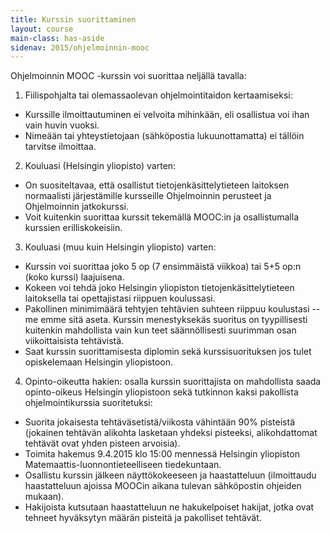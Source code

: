 ```yaml
---
title: Kurssin suorittaminen
layout: course
main-class: has-aside
sidenav: 2015/ohjelmoinnin-mooc
---
```


Ohjelmoinnin MOOC -kurssin voi suorittaa neljällä tavalla:

1. Fiilispohjalta tai olemassaolevan ohjelmointitaidon kertaamiseksi: 
  - Kurssille ilmoittautuminen ei velvoita mihinkään, eli osallistua voi ihan vain huvin vuoksi. 
  - Nimeään tai yhteystietojaan (sähköpostia lukuunottamatta) ei tällöin tarvitse ilmoittaa. 


2. Kouluasi (Helsingin yliopisto) varten:
  - On suositeltavaa, että osallistut tietojenkäsittelytieteen laitoksen normaalisti järjestämille kursseille Ohjelmoinnin perusteet ja Ohjelmoinnin jatkokurssi.
  - Voit kuitenkin suorittaa kurssit tekemällä MOOC:in ja osallistumalla kurssien erilliskokeisiin.
 

3. Kouluasi (muu kuin Helsingin yliopisto) varten:
  - Kurssin voi suorittaa joko 5 op (7 ensimmäistä viikkoa) tai 5+5 op:n (koko kurssi) laajuisena.
  - Kokeen voi tehdä joko Helsingin yliopiston tietojenkäsittelytieteen laitoksella tai opettajistasi riippuen koulussasi.
  - Pakollinen minimimäärä tehtyjen tehtävien suhteen riippuu koulustasi -- me emme sitä aseta. Kurssin menestyksekäs suoritus on tyypillisesti kuitenkin mahdollista vain kun teet säännöllisesti suurimman osan viikoittaisista tehtävistä.
  - Saat kurssin suorittamisesta diplomin sekä kurssisuorituksen jos tulet opiskelemaan Helsingin yliopistoon.

  
4. Opinto-oikeutta hakien: osalla kurssin suorittajista on mahdollista saada opinto-oikeus Helsingin yliopistoon sekä tutkinnon kaksi pakollista ohjelmointikurssia suoritetuksi:
  - Suorita jokaisesta tehtäväsetistä/viikosta vähintään 90% pisteistä (jokainen tehtävän alikohta lasketaan yhdeksi pisteeksi, alikohdattomat tehtävät ovat yhden pisteen arvoisia). 
  - Toimita hakemus 9.4.2015 klo 15:00 mennessä Helsingin yliopiston Matemaattis-luonnontieteelliseen tiedekuntaan.
  - Osallistu kurssin jälkeen näyttökokeeseen ja haastatteluun (ilmoittaudu haastatteluun ajoissa MOOCin aikana tulevan sähköpostin ohjeiden mukaan).
  - Hakijoista kutsutaan haastatteluun ne hakukelpoiset hakijat, jotka ovat tehneet hyväksytyn määrän pisteitä ja pakolliset tehtävät.
